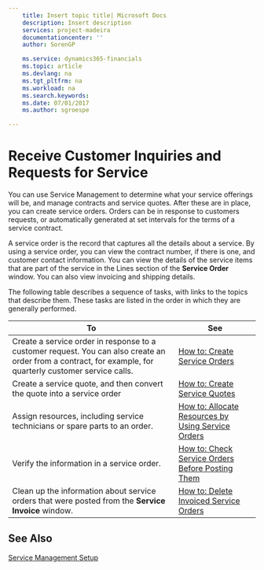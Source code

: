 ```yaml
---
    title: Insert topic title| Microsoft Docs
    description: Insert description
    services: project-madeira
    documentationcenter: ''
    author: SorenGP

    ms.service: dynamics365-financials
    ms.topic: article
    ms.devlang: na
    ms.tgt_pltfrm: na
    ms.workload: na
    ms.search.keywords:
    ms.date: 07/01/2017
    ms.author: sgroespe

---
```

# Receive Customer Inquiries and Requests for Service
You can use Service Management to determine what your service offerings will be, and manage contracts and service quotes. After these are in place, you can create service orders. Orders can be in response to customers requests, or automatically generated at set intervals for the terms of a service contract.  
  
 A service order is the record that captures all the details about a service. By using a service order, you can view the contract number, if there is one, and customer contact information. You can view the details of the service items that are part of the service in the Lines section of the **Service Order** window. You can also view invoicing and shipping details.  
  
 The following table describes a sequence of tasks, with links to the topics that describe them. These tasks are listed in the order in which they are generally performed.  
  
|**To**|**See**|  
|------------|-------------|  
|Create a service order in response to a customer request. You can also create an order from a contract, for example, for quarterly customer service calls.|[How to: Create Service Orders](../how-to-create-service-orders.md)|  
|Create a service quote, and then convert the quote into a service order|[How to: Create Service Quotes](../how-to-create-service-quotes.md)|  
|Assign resources, including service technicians or spare parts to an order.|[How to: Allocate Resources by Using Service Orders](../how-to-allocate-resources-by-using-service-orders.md)|  
|Verify the information in a service order.|[How to: Check Service Orders Before Posting Them](../how-to-check-service-orders-before-posting-them.md)|  
|Clean up the information about service orders that were posted from the **Service Invoice** window.|[How to: Delete Invoiced Service Orders](../how-to-delete-invoiced-service-orders.md)|  
  
## See Also  
 [Service Management Setup](../service-management-setup.md)
